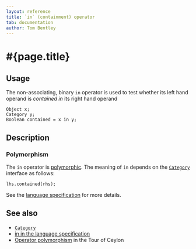 ```yaml
---
layout: reference
title: `in` (containment) operator
tab: documentation
author: Tom Bentley
---
```


# #{page.title}

## Usage 

The non-associating, binary `in` operator is used to test whether its left hand 
operand is *contained in* its right hand operand

    Object x;
    Category y;
    Boolean contained = x in y;

## Description

### Polymorphism

The `in` operator is [polymorphic](/documentation/reference/operator/operator-polymorphism). 
The meaning of `in` depends on the 
[`Category`](../../ceylon.language/Category) interface as follows:

    lhs.contained(rhs);

See the [language specification](#{site.urls.spec}#equalityandcomparisonoperators) for more details.

## See also

* [`Category`](../../ceylon.language/Category)
* [in in the language specification](#{site.urls.spec}#equalityandcomparisonoperators)
* [Operator polymorphism](/documentation/tour/language-module/#operator_polymorphism) 
  in the Tour of Ceylon


